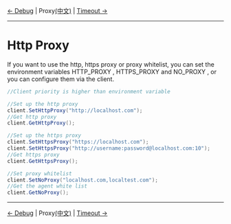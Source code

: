 [← Debug](2-Debug-EN.md) | Proxy[(中文)](3-Proxy-CN.md) | [Timeout →](4-Timeout-EN.md)
***

# Http Proxy
If you want to use the http, https proxy or proxy whitelist, you can set the environment variables HTTP_PROXY , HTTPS_PROXY and NO_PROXY , or you can configure them via the client.

```c#
//Client priority is higher than environment variable

//Set up the http proxy
client.SetHttpProxy("http://localhost.com");
//Get http proxy
client.GetHttpProxy();

//Set up the https proxy
client.SetHttpsProxy("https://localhost.com");
client.SetHttpsProxy("http://username:password@localhost.com:10");
//Get https proxy
client.GetHttpsProxy();

//Set proxy whitelist
client.SetNoProxy("localhost.com,localtest.com");
//Get the agent white list
client.GetNoProxy();
```

***
[← Debug](2-Debug-EN.md) | Proxy[(中文)](3-Proxy-CN.md) | [Timeout →](4-Timeout-EN.md)
